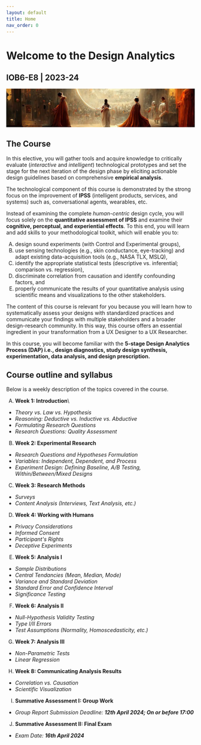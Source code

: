 ```yaml
---
layout: default
title: Home
nav_order: 0
---
```


<style type="text/css">
    ol { list-style-type: upper-alpha; }
</style>

# Welcome to the **Design Analytics**
## IOB6-E8 | 2023-24

<p align="center">
  <img src="/assets/images/ml4d_banner.png" />
</p>

## The Course

In this elective, you will gather tools and acquire knowledge to critically evaluate (*interactive* and *intelligent*) technological prototypes and set the stage for the next iteration of the design phase by eliciting actionable design guidelines based on comprehensive **empirical analysis**.

The technological component of this course is demonstrated by the strong focus on the improvement of **IPSS** (intelligent products, services, and systems) such as, conversational agents, wearables, etc.

Instead of examining the complete *human-centric* design cycle, you will focus solely on the **quantitative assessment of IPSS** and examine their **cognitive, perceptual, and experiential effects**.
To this end, you will learn and add skills to your methodological toolkit, which will enable you to:

1.  design sound experiments (with Control and Experimental groups),
2.  use sensing technologies (e.g., skin conductance, eye-tracking) and adapt existing data-acquisition tools (e.g., NASA TLX, MSLQ),
3.  identify the appropriate statistical tests (descriptive vs. inferential; comparison vs. regression),
4.  discriminate correlation from causation and identify confounding factors, and
5.  properly communicate the results of your quantitative analysis using scientific means and visualizations to the other stakeholders.

The content of this course is relevant for you because you will learn how to systematically assess your designs with standardized practices and communicate your findings with multiple stakeholders and a broader design-research community.
In this way, this course offers an essential ingredient in your transformation from a UX Designer to a UX Researcher.

In this course, you will become familiar with the **5-stage Design Analytics Process (DAP) i.e., design diagnostics, study design synthesis, experimentation, data analysis, and design prescription.**

## Course outline and syllabus

Below is a weekly description of the topics covered in the course.

1.  **Week 1: Introduction**\
  * _Theory vs. Law vs. Hypothesis_
  * _Reasoning: Deductive vs. Inductive vs. Abductive_
  * _Formulating Research Questions_
  * _Research Questions: Quality Assessment_
2.  **Week 2: Experimental Research**
  * _Research Questions and Hypotheses Formulation_
  * _Variables: Independent, Dependent, and Process_
  * _Experiment Design: Defining Baseline, A/B Testing, Within/Between/Mixed Designs_
3.  **Week 3: Research Methods**
  * _Surveys_
  * _Content Analysis (Interviews, Text Analysis, etc.)_
4. **Week 4: Working with Humans**
  * _Privacy Considerations_
  * _Informed Consent_
  * _Participant's Rights_
  * _Deceptive Experiments_
5. **Week 5: Analysis I**
  * _Sample Distributions_
  * _Central Tendancies (Mean, Median, Mode)_
  * _Variance and Standard Deviation_
  * _Standard Error and Confidence Interval_
  * _Significance Testing_
6. **Week 6: Analysis II**
  * _Null-Hypothesis Validity Testing_
  * _Type I/II Errors_
  * _Test Assumptions (Normality, Homoscedasticity, etc.)_
7. **Week 7: Analysis III**
  * _Non-Parametric Tests_
  * _Linear Regression_
8. **Week 8: Communicating Analysis Results**
  * _Correlation vs. Causation_
  * _Scientific Visualization_
9. **Summative Assessment I: Group Work**
  * _Group Report Submission Deadline: **12th April 2024; On or before 17:00**_
10. **Summative Assessment II: Final Exam**
  * _Exam Date: **16th April 2024**_